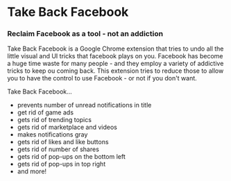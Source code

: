 # Take Back Facebook
### Reclaim Facebook as a tool - not an addiction

Take Back Facebook is a Google Chrome extension that tries to undo all the little visual and UI tricks that facebook plays on you. Facebook has become a huge time waste for many people - and they employ a variety of addictive tricks to keep ou coming back. This extension tries to reduce those to allow you to have the control to use Facebook - or not if you don't want.

Take Back Facebook...
* prevents number of unread notifications in title
* get rid of game ads
* gets rid of trending topics
* gets rid of marketplace and videos
* makes notifications gray
* gets rid of likes and like buttons
* gets rid of number of shares
* gets rid of pop-ups on the bottom left
* gets rid of pop-ups in top right
* and more!
